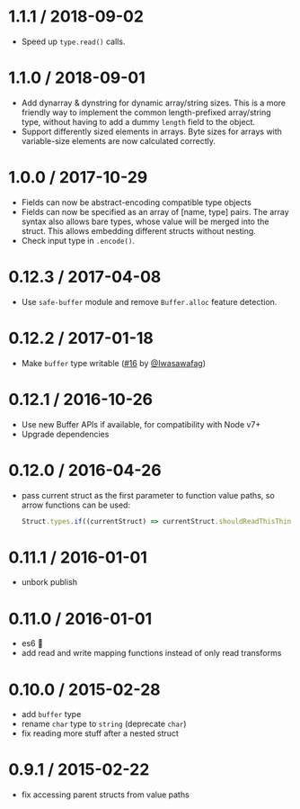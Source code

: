 1.1.1 / 2018-09-02
==================

 - Speed up `type.read()` calls.

1.1.0 / 2018-09-01
==================

 - Add dynarray & dynstring for dynamic array/string sizes. This is a more friendly way to implement the common length-prefixed array/string type, without having to add a dummy `length` field to the object.
 - Support differently sized elements in arrays. Byte sizes for arrays with variable-size elements are now calculated correctly.

1.0.0 / 2017-10-29
==================

 - Fields can now be abstract-encoding compatible type objects
 - Fields can now be specified as an array of [name, type] pairs. The array syntax also allows bare types,
   whose value will be merged into the struct. This allows embedding different structs without nesting.
 - Check input type in `.encode()`.

0.12.3 / 2017-04-08
===================

 - Use `safe-buffer` module and remove `Buffer.alloc` feature detection.

0.12.2 / 2017-01-18
===================

 - Make `buffer` type writable ([#16](https://github.com/goto-bus-stop/awestruct/pull/16)
   by [@Iwasawafag](https://github.com/Iwasawafag))

0.12.1 / 2016-10-26
===================

 - Use new Buffer APIs if available, for compatibility with Node v7+
 - Upgrade dependencies

0.12.0 / 2016-04-26
===================

 - pass current struct as the first parameter to function value paths,
   so arrow functions can be used:

   ```js
   Struct.types.if((currentStruct) => currentStruct.shouldReadThisThing, ...)
   ```

0.11.1 / 2016-01-01
===================

 - unbork publish

0.11.0 / 2016-01-01
===================

 - es6 :tada:
 - add read and write mapping functions instead of only read transforms

0.10.0 / 2015-02-28
===================

 - add `buffer` type
 - rename `char` type to `string` (deprecate `char`)
 - fix reading more stuff after a nested struct

0.9.1 / 2015-02-22
==================

 - fix accessing parent structs from value paths

